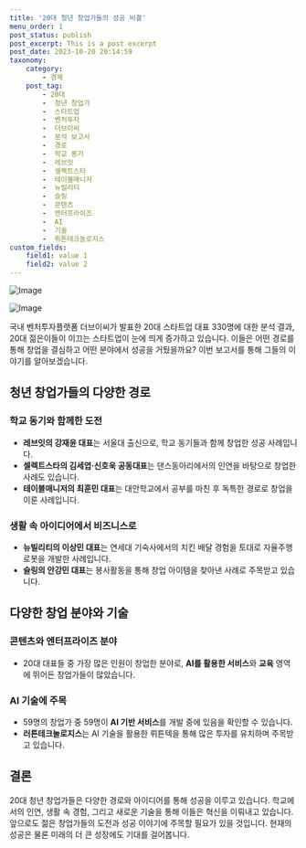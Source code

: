 ```yaml
---
title: '20대 청년 창업가들의 성공 비결'
menu_order: 1
post_status: publish
post_excerpt: This is a post excerpt
post_date: 2023-10-20 20:14:59
taxonomy:
    category:
        - 경제
    post_tag:
        - 20대
        -  청년 창업가
        -  스타트업
        -  벤처투자
        -  더브이씨
        -  분석 보고서
        -  경로
        -  학교 동기
        -  레브잇
        -  셀렉트스타
        -  테이블매니저
        -  뉴빌리티
        -  슬링
        -  콘텐츠
        -  엔터프라이즈
        -  AI
        -  기술
        -  뤼튼테크놀로지스
custom_fields:
    field1: value 1
    field2: value 2
---
```


![Image](https://imgnews.pstatic.net/image/015/2024/02/06/0004945972_001_20240207001806686.jpg?type=w647)

![Image](https://imgnews.pstatic.net/image/015/2024/02/06/0004945972_002_20240207001806707.jpg?type=w647)


국내 벤처투자플랫폼 더브이씨가 발표한 20대 스타트업 대표 330명에 대한 분석 결과, 20대 젊은이들이 이끄는 스타트업이 눈에 띄게 증가하고 있습니다. 이들은 어떤 경로를 통해 창업을 결심하고 어떤 분야에서 성공을 거뒀을까요? 이번 보고서를 통해 그들의 이야기를 알아보겠습니다.

## 청년 창업가들의 다양한 경로

### 학교 동기와 함께한 도전
- **레브잇의 강재윤 대표**는 서울대 출신으로, 학교 동기들과 함께 창업한 성공 사례입니다. 
- **셀렉트스타의 김세엽·신호욱 공동대표**는 댄스동아리에서의 인연을 바탕으로 창업한 사례도 있습니다.
- **테이블매니저의 최훈민 대표**는 대안학교에서 공부를 마친 후 독특한 경로로 창업을 이룬 사례입니다.

### 생활 속 아이디어에서 비즈니스로
- **뉴빌리티의 이상민 대표**는 연세대 기숙사에서의 치킨 배달 경험을 토대로 자율주행 로봇을 개발한 사례입니다.
- **슬링의 안강민 대표**는 봉사활동을 통해 창업 아이템을 찾아낸 사례로 주목받고 있습니다.

## 다양한 창업 분야와 기술

### 콘텐츠와 엔터프라이즈 분야
- 20대 대표들 중 가장 많은 인원이 창업한 분야로, **AI를 활용한 서비스**와 **교육** 영역에 뛰어든 창업가들이 많았습니다. 

### AI 기술에 주목
- 59명의 창업가 중 59명이 **AI 기반 서비스**를 개발 중에 있음을 확인할 수 있습니다.
- **러튼테크놀로지스**는 AI 기술을 활용한 뤼튼텍을 통해 많은 투자를 유치하며 주목받고 있습니다.

## 결론

20대 청년 창업가들은 다양한 경로와 아이디어를 통해 성공을 이루고 있습니다. 학교에서의 인연, 생활 속 경험, 그리고 새로운 기술을 통해 이들은 혁신을 이뤄내고 있습니다. 앞으로도 젊은 창업가들의 도전과 성공 이야기에 주목할 필요가 있을 것입니다. 현재의 성공은 물론 미래의 더 큰 성장에도 기대를 걸어봅니다.

